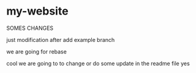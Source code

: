 # my-website
SOMES CHANGES

just modification after add example branch

we are going for rebase

cool we are going to to change or do some update in the readme file yes
